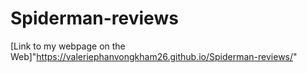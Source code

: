 # Spiderman-reviews
[Link to my webpage on the Web]"https://valeriephanvongkham26.github.io/Spiderman-reviews/"

